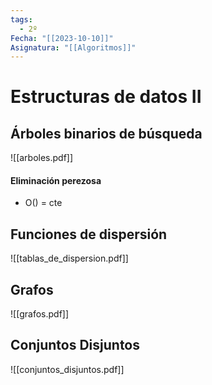 ```yaml
---
tags:
  - 2º
Fecha: "[[2023-10-10]]"
Asignatura: "[[Algoritmos]]"
---
```

# Estructuras de datos II
## Árboles binarios de búsqueda

![[arboles.pdf]]


#### Eliminación perezosa
* O() = cte

## Funciones de dispersión

![[tablas_de_dispersion.pdf]]


## Grafos
![[grafos.pdf]]

## Conjuntos Disjuntos

![[conjuntos_disjuntos.pdf]]

